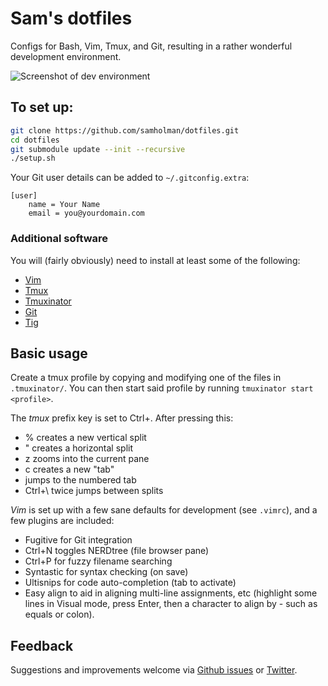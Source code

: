# Sam's dotfiles
Configs for Bash, Vim, Tmux, and Git, resulting in a rather wonderful development environment.

![Screenshot of dev environment](https://samholman.com/files/dev-environment.png)

## To set up:
```bash
git clone https://github.com/samholman/dotfiles.git
cd dotfiles
git submodule update --init --recursive
./setup.sh
```

Your Git user details can be added to `~/.gitconfig.extra`:
```
[user]
    name = Your Name
    email = you@yourdomain.com
```

### Additional software
You will (fairly obviously) need to install at least some of the following:

* [Vim](http://www.vim.org)
* [Tmux](http://tmux.sourceforge.net)
* [Tmuxinator](https://github.com/tmuxinator/tmuxinator)
* [Git](http://git-scm.com)
* [Tig](https://github.com/jonas/tig)

## Basic usage
Create a tmux profile by copying and modifying one of the files in `.tmuxinator/`.
You can then start said profile by running `tmuxinator start <profile>`.

The *tmux* prefix key is set to Ctrl+\. After pressing this:

* % creates a new vertical split
* " creates a horizontal split
* z zooms into the current pane
* c creates a new "tab"
* <num> jumps to the numbered tab
* Ctrl+\ twice jumps between splits

*Vim* is set up with a few sane defaults for development (see `.vimrc`), and a few plugins are included:

* Fugitive for Git integration
* Ctrl+N toggles NERDtree (file browser pane)
* Ctrl+P for fuzzy filename searching
* Syntastic for syntax checking (on save)
* Ultisnips for code auto-completion (tab to activate)
* Easy align to aid in aligning multi-line assignments, etc (highlight some lines in Visual mode, press Enter, then a character to align by - such as equals or colon).

## Feedback

Suggestions and improvements welcome via [Github issues](https://github.com/samholman/dotfiles/issues) or [Twitter](https://twitter.com/samh).

